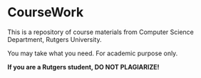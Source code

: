 # CourseWork

This is a repository of course materials from Computer Science Department, Rutgers University.

You may take what you need. For academic purpose only.

**If you are a Rutgers student, DO NOT PLAGIARIZE!**